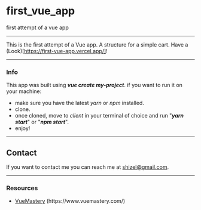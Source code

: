 # first_vue_app
first attempt of a vue app

---

This is the first attempt of a Vue app. A structure for a simple cart.
Have a (Look)[https://first-vue-app.vercel.app/]!

---

### Info
<p>This app was built using <i><b>vue create my-project</b></i>. if you want to run it on your machine:<p>
<ul>
  <li>make sure you have the latest <i>yarn</i> or <i>npm</i> installed.
  <li>clone.</li>
  <li>once cloned, move to <i>client</i> in your terminal of choice and run "<b><i>yarn start</b></i>" or "<b><i>npm start</b></i>".
  <li>enjoy!</li>
</ul>

---
## Contact

If you want to contact me you can reach me at <shizel@gmail.com>.

---
### Resources
<ul>
  <li><a href="https://www.vuemastery.com/" alt='Vuemastery' >VueMastery</a> (https://www.vuemastery.com/)</li>
</ul>